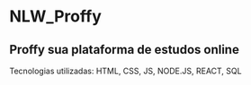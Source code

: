# NLW_Proffy
 ## Proffy sua plataforma de estudos online

Tecnologias utilizadas: HTML, CSS, JS, NODE.JS, REACT, SQL 
